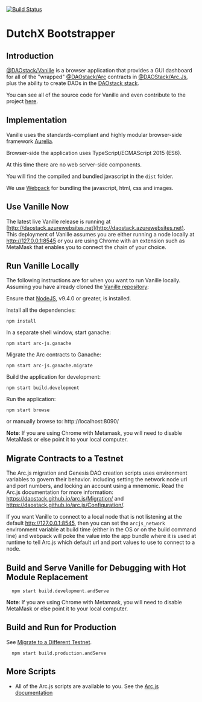 [![Build Status](https://api.travis-ci.org/daostack/vanille.svg?branch=master)](https://travis-ci.org/daostack/vanille)

# DutchX Bootstrapper

## Introduction

[@DAOstack/Vanille](https://github.com/daostack/vanille) is a browser application that provides a GUI dashboard for all of the "wrapped" [@DAOstack/Arc](https://github.com/daostack/arc.js) contracts in [@DAOStack/Arc.Js](https://github.com/daostack/arc.js), plus the ability to create DAOs in the [DAOstack stack](https://daostack.io).

You can see all of the source code for Vanille and even contribute to the project [here](https://github.com/daostack/vanille).

## Implementation
Vanille uses the standards-compliant and highly modular browser-side framework [Aurelia](http://aurelia.io).

Browser-side the application uses TypeScript/ECMAScript 2015 (ES6).

At this time there are no web server-side components.

You will find the compiled and bundled javascript in the `dist` folder.

We use [Webpack](https://webpack.js.org/) for bundling the javascript, html, css and images.

## Use Vanille Now

The latest live Vanille release is running at [http://daostack.azurewebsites.net](http://daostack.azurewebsites.net). This deployment of Vanille assumes you are either running a node locally at http://127.0.0.1:8545 or you are using Chrome with an extension such as MetaMask that enables you to connect the chain of your choice.

## Run Vanille Locally

The following instructions are for when you want to run Vanille locally.  Assuming you have already cloned the [Vanille repository](https://github.com/daostack/vanille):

Ensure that [NodeJS](https://nodejs.org/), v9.4.0 or greater, is installed.

Install all the dependencies:

```shell
npm install
```

In a separate shell window, start ganache:

```script
npm start arc-js.ganache
```

Migrate the Arc contracts to Ganache:

```script
npm start arc-js.ganache.migrate
```

Build the application for development:

```script
npm start build.development
```

Run the application:

```shell
npm start browse
```

or manually browse to: http://localhost:8090/

**Note**: If you are using Chrome with Metamask, you will need to disable MetaMask or else point it to your local computer.

<a name="whichChain"></a>
## Migrate Contracts to a Testnet

The Arc.js migration and Genesis DAO creation scripts uses environment variables to govern their behavior.
including setting the network node url and port numbers, and locking an account using a mnemonic.  Read the Arc.js documentation for more information:  https://daostack.github.io/arc.js/Migration/ and https://daostack.github.io/arc.js/Configuration/.

If you want Vanille to connect to a local node that is not listening at the default http://127.0.0.1:8545, then you can set the `arcjs_network` environment variable at build time (either in the OS or on the build command line) and webpack will poke the value into the app bundle where it is used at runtime to tell Arc.js which default url and port values to use to connect to a node.


## Build and Serve Vanille for Debugging with Hot Module Replacement

```shell
  npm start build.development.andServe
```

**Note**: If you are using Chrome with Metamask, you will need to disable MetaMask or else point it to your local computer.

<a name="production"></a>
## Build and Run for Production

See [Migrate to a Different Testnet](README#whichChain).

```shell
  npm start build.production.andServe
```

## More Scripts

- All of the Arc.js scripts are available to you. See the [Arc.js documentation](https://daostack.github.io/arc.js/Scripts)
